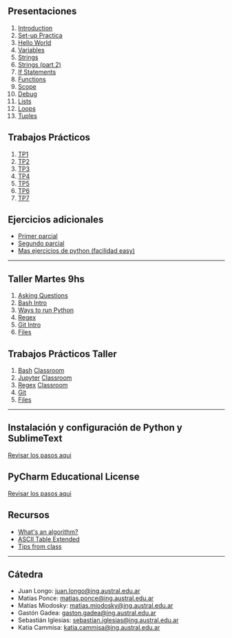 ## Presentaciones
1. [Introduction](introduction)
2. [Set-up Practica](practice-setup)
3. [Hello World](hello-world)
4. [Variables](variables)
5. [Strings](strings)
6. [Strings (part 2)](strings-2)
7. [If Statements](ifs)
8. [Functions](functions)
9. [Scope](scope)
10. [Debug](debug)
11. [Lists](lists)
12. [Loops](loops)
13. [Tuples](tuples)
<!-- 14. [Maps](maps) -->
<!-- 15. [Sets](sets) -->
<!-- [List Comprehension & Plots](listsplots) -->

## Trabajos Prácticos

1. [TP1](practice/1)
2. [TP2](practice/2)
3. [TP3](practice/3)
4. [TP4](practice/4)
5. [TP5](practice/5)
6. [TP6](practice/6)
7. [TP7](practice/7)
<!--8. [TP8](practice/8)-->
<!--9. [TP9](practice/9)-->


## Ejercicios adicionales
* [Primer parcial](additional-practice/1)
* [Segundo parcial](additional-practice/2)
* [Mas ejercicios de python (facilidad easy)](https://exercism.org/tracks/python/exercises)


<!-- ## Ejercicios Final -->
<!-- [Ejercicios Final](final-practice) -->
<!-- [Ejercicios 2do parcial](practice-exercises) -->

<!-- ## Parciales y Anuncios -->

<!-- * Lunes 19/09: Primer parcial -->
<!-- * Lunes 14/11: Segundo parcial -->

**************************************************

## Taller Martes 9hs
1. [Asking Questions](asking-questions)
2. [Bash Intro](bash-intro)
3. [Ways to run Python](run-python)
4. [Regex](regex)
5. [Git Intro](git-intro)
6. [Files](files)

## Trabajos Prácticos Taller
1. [Bash](practice/bash.md)
   [Classroom](https://classroom.github.com/a/VhW88V6e)
2. [Jupyter](practice/jupyter.md)
   [Classroom](https://classroom.github.com/a/Aummc58V)
3. [Regex](practice/Tp3_Regex.ipynb)
   [Classroom](https://classroom.github.com/a/A4x3-_AX)
4. [Git](practice/git.md)
5. [Files]()

**************************************************

## Instalación y configuración de Python y SublimeText
[Revisar los pasos  aqui](utils/installation)

## PyCharm Educational License
[Revisar los pasos  aqui](utils/license)

## Recursos

* [What's an algorithm?](https://www.youtube.com/watch?v=6hfOvs8pY1k)
* [ASCII Table Extended](https://computersciencewiki.org/images/3/3d/Ascii_table.png)
* [Tips from class](resources/hoja_tips.pdf)

**************************************************

## Cátedra
* Juan Longo: [juan.longo@ing.austral.edu.ar](mailto:jlongo@austral.edu.ar)
* Matías Ponce: [matias.ponce@ing.austral.edu.ar](mailto:matias.ponce@ing.austral.edu.ar)
* Matías Miodosky: [matias.miodosky@ing.austral.edu.ar](matias.miodosky@ing.austral.edu.ar)
* Gastón Gadea: [gaston.gadea@ing.austral.edu.ar](gaston.gadea@ing.austral.edu.ar)
* Sebastián Iglesias: [sebastian.iglesias@ing.austral.edu.ar](sebastian.iglesias@ing.austral.edu.ar)
* Katia Cammisa: [katia.cammisa@ing.austral.edu.ar](katia.cammisa@ing.austral.edu.ar)

